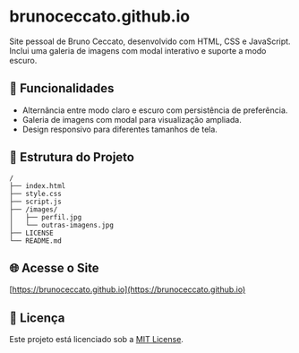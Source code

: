 # brunoceccato.github.io

Site pessoal de Bruno Ceccato, desenvolvido com HTML, CSS e JavaScript. Inclui uma galeria de imagens com modal interativo e suporte a modo escuro.

## 🚀 Funcionalidades

- Alternância entre modo claro e escuro com persistência de preferência.
- Galeria de imagens com modal para visualização ampliada.
- Design responsivo para diferentes tamanhos de tela.

## 📁 Estrutura do Projeto

```
/
├── index.html
├── style.css
├── script.js
├── /images/
│   ├── perfil.jpg
│   └── outras-imagens.jpg
├── LICENSE
└── README.md
```

## 🌐 Acesse o Site

[https://brunoceccato.github.io](https://brunoceccato.github.io)

## 📄 Licença

Este projeto está licenciado sob a [MIT License](LICENSE).

